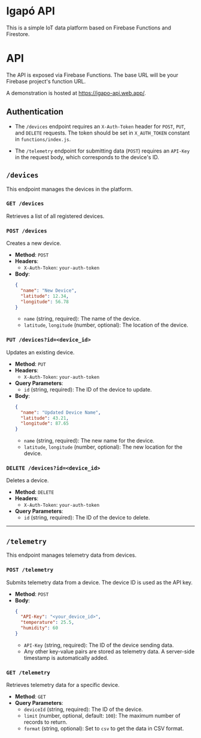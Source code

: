 # Igapó API

This is a simple IoT data platform based on Firebase Functions and Firestore.

# API

The API is exposed via Firebase Functions. The base URL will be your Firebase project's function URL.

A demonstration is hosted at https://igapo-api.web.app/.

## Authentication

-   The `/devices` endpoint requires an `X-Auth-Token` header for `POST`, `PUT`, and `DELETE` requests. The token should be set in `X_AUTH_TOKEN` constant in `functions/index.js`.

-   The `/telemetry` endpoint for submitting data (`POST`) requires an `API-Key` in the request body, which corresponds to the device's ID.

## `/devices`

This endpoint manages the devices in the platform.

### `GET /devices`

Retrieves a list of all registered devices.

### `POST /devices`

Creates a new device.

-   **Method**: `POST`
-   **Headers**:
    -   `X-Auth-Token`: `your-auth-token`
-   **Body**:
    ```json
    {
      "name": "New Device",
      "latitude": 12.34,
      "longitude": 56.78
    }
    ```
    -   `name` (string, required): The name of the device.
    -   `latitude`, `longitude` (number, optional): The location of the device.

### `PUT /devices?id=<device_id>`

Updates an existing device.

-   **Method**: `PUT`
-   **Headers**:
    -   `X-Auth-Token`: `your-auth-token`
-   **Query Parameters**:
    -   `id` (string, required): The ID of the device to update.
-   **Body**:
    ```json
    {
      "name": "Updated Device Name",
      "latitude": 43.21,
      "longitude": 87.65
    }
    ```
    -   `name` (string, required): The new name for the device.
    -   `latitude`, `longitude` (number, optional): The new location for the device.

### `DELETE /devices?id=<device_id>`

Deletes a device.

-   **Method**: `DELETE`
-   **Headers**:
    -   `X-Auth-Token`: `your-auth-token`
-   **Query Parameters**:
    -   `id` (string, required): The ID of the device to delete.

---

## `/telemetry`

This endpoint manages telemetry data from devices.

### `POST /telemetry`

Submits telemetry data from a device. The device ID is used as the API key.

-   **Method**: `POST`
-   **Body**:
    ```json
    {
      "API-Key": "<your_device_id>",
      "temperature": 25.5,
      "humidity": 60
    }
    ```
    -   `API-Key` (string, required): The ID of the device sending data.
    -   Any other key-value pairs are stored as telemetry data. A server-side timestamp is automatically added.

### `GET /telemetry`

Retrieves telemetry data for a specific device.

-   **Method**: `GET`
-   **Query Parameters**:
    -   `deviceId` (string, required): The ID of the device.
    -   `limit` (number, optional, default: `100`): The maximum number of records to return.
    -   `format` (string, optional): Set to `csv` to get the data in CSV format.
